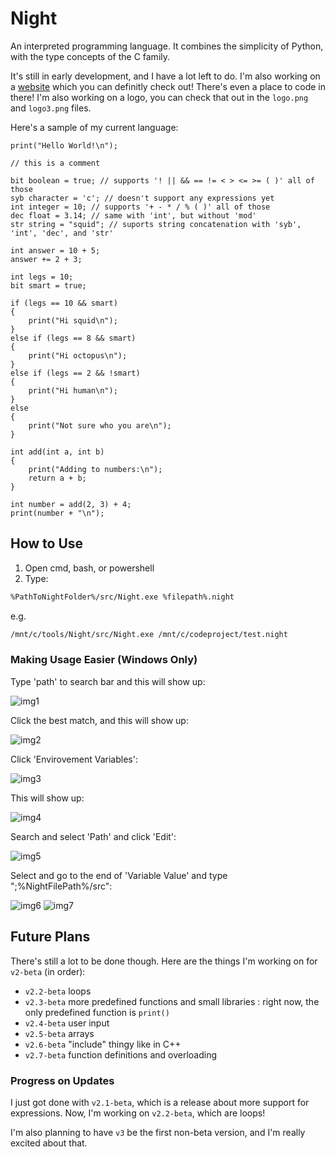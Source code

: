# Night

An interpreted programming language. It combines the simplicity of Python, with the type concepts of the C family.

It's still in early development, and I have a lot left to do. I'm also working on a [website](https://night-web.dynamicsquid.repl.co/) which you can definitly check out! There's even a place to code in there! I'm also working on a logo, you can check that out in the `logo.png` and `logo3.png` files.

Here's a sample of my current language:

```night
print("Hello World!\n");

// this is a comment

bit boolean = true; // supports '! || && == != < > <= >= ( )' all of those
syb character = 'c'; // doesn't support any expressions yet
int integer = 10; // supports '+ - * / % ( )' all of those
dec float = 3.14; // same with 'int', but without 'mod'
str string = "squid"; // suports string concatenation with 'syb', 'int', 'dec', and 'str'

int answer = 10 + 5;
answer += 2 + 3;

int legs = 10;
bit smart = true;

if (legs == 10 && smart)
{
    print("Hi squid\n");
}
else if (legs == 8 && smart)
{
    print("Hi octopus\n");
}
else if (legs == 2 && !smart)
{
    print("Hi human\n");
}
else
{
    print("Not sure who you are\n");
}

int add(int a, int b)
{
    print("Adding to numbers:\n");
    return a + b;
}

int number = add(2, 3) + 4;
print(number + "\n");
```

## How to Use

1. Open cmd, bash, or powershell
2. Type:

```bash
%PathToNightFolder%/src/Night.exe %filepath%.night
```

e.g.

```bash
/mnt/c/tools/Night/src/Night.exe /mnt/c/codeproject/test.night
```

### Making Usage Easier (Windows Only)

Type 'path' to search bar and this will show up:

![img1](/instructionimage/1.png "'Edit the system envirovment variable' Button")

Click the best match, and this will show up:

![img2](/instructionimage/2.png "'System Properties' Window")

Click 'Envirovement Variables':

![img3](/instructionimage/3.png "Button with 'Envirovement Variables' as the Label")

This will show up:

![img4](/instructionimage/4.png "'Envirovement Variables' Window")

Search and select 'Path' and click 'Edit':

![img5](/instructionimage/5.png "'Path' as System Variable and 'Edit...' Button")

Select and go to the end of 'Variable Value' and type ";%NightFilePath%/src":

![img6](/instructionimage/6.png "'Path Variable' Window")
![img7](/instructionimage/7.png "'D:\VS+VSCodeField\VSCode\C-variant\Night\src'")

## Future Plans

There's still a lot to be done though. Here are the things I'm working on for `v2-beta` (in order):

- `v2.2-beta` loops
- `v2.3-beta` more predefined functions and small libraries
  :  right now, the only predefined function is `print()`
- `v2.4-beta` user input
- `v2.5-beta` arrays
- `v2.6-beta` "include" thingy like in C++
- `v2.7-beta` function definitions and overloading

### Progress on Updates

I just got done with `v2.1-beta`, which is a release about more support for expressions. Now, I'm working on `v2.2-beta`, which are loops!

I'm also planning to have `v3` be the first non-beta version, and I'm really excited about that.
